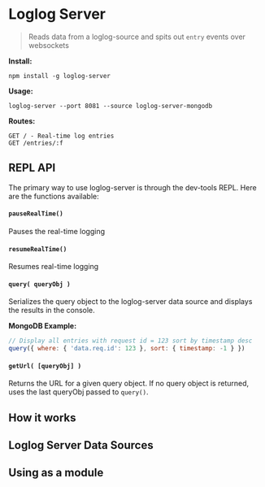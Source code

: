 # Loglog Server

> Reads data from a loglog-source and spits out `entry` events over websockets

__Install:__

```
npm install -g loglog-server
```

__Usage:__

```
loglog-server --port 8081 --source loglog-server-mongodb
```

__Routes:__

```
GET / - Real-time log entries
GET /entries/:f
```

## REPL API

The primary way to use loglog-server is through the dev-tools REPL. Here are the functions available:

#### ```pauseRealTime()```

Pauses the real-time logging

#### ```resumeRealTime()```

Resumes real-time logging

#### ```query( queryObj )```

Serializes the query object to the loglog-server data source and displays the results in the console.

__MongoDB Example:__

```javascript
// Display all entries with request id = 123 sort by timestamp desc
query({ where: { 'data.req.id': 123 }, sort: { timestamp: -1 } })
```

#### ```getUrl( [queryObj] )```

Returns the URL for a given query object. If no query object is returned, uses the last queryObj passed to `query()`.

## How it works

## Loglog Server Data Sources

## Using as a module
